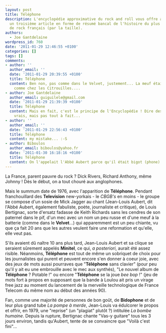 ```yaml
---
layout: post
title: Téléphone
description: L'encyclopédie approximative du rock and roll vous offre aujourd'hui
  un troisième article en forme de résumé bancal de l'histoire du plus grand groupe
  de rock français (par la taille).
authors:
  - Joe Gantdelaine
wordpress_id: 760
date: '2011-01-29 12:46:55 +0100'
categories: []
tags: []
comments:
- author: ''
  author_email: ''
  date: '2011-01-29 20:39:55 +0100'
  title: Téléphone
  content: Ben non, pas comme dans le Velvet, justement... La meuf était à la basse,
    comme chez les Citrouilles....
- author: Joe Gantdelaine
  author_email: guiguilele@gmail.com
  date: '2011-01-29 21:39:39 +0100'
  title: Téléphone
  content: Mais en fait, c'est le principe de l'Encyclopédie ! Dire des trucs presque
    vrais, mais pas tout à fait...
- author: ''
  author_email: ''
  date: '2011-01-29 22:56:43 +0100'
  title: Téléphone
  content: my mistake... :-S
- author: Biboulos
  author_email: biboulos@yahoo.fr
  date: '2011-01-30 16:18:16 +0100'
  title: Téléphone
  content: On l'appelait l'Abbé Aubert parce qu'il était bigot (phone) ?
---
```

La France, parent pauvre du rock ? Dick Rivers, Richard Anthony, même Johnny ! Dès le début, on a tout chouré aux anglophones.

Mais le summum date de 1976, avec l'apparition de __Téléphone__. Pendant franchouillard des __Television__ new-yorkais - le *CBGB's* en moins - le groupe se compose d'un sosie de Mick Jagger au chant (Jean-Louis Aubert, dit l'Abbé Aubert, également fabuliste, poète, journaliste et critique), de Louis Bertignac, sorte d'ersatz fadasse de Keith Richards sans les cendres de son paternel dans le pif, d'un mec avec un nom un peu russe et d'une meuf à la batterie (comme dans le __Velvet__...) qui apparemment est un peu chiante, vu que ça fait 20 ans que les autres veulent faire une reformation et qu'elle, elle veut pas.

S'ils avaient dû naître 10 ans plus tard, Jean-Louis Aubert et sa clique se seraient sûrement appelés __Minitel__, ce qui, *a posteriori*, aurait été assez risible. Néanmoins, __Téléphone__ est tout de même un sobriquet de choix pour les journalistes qui purent et peuvent encore s'en donner à coeur joie, avec des jeux de mots aussi pourraves que "__Téléphone__
 sans clavier" (pour peu qu'il y ait eu une embrouille avec le mec aux synthés), "Le nouvel album de __Téléphone__ ? Potable !" ou encore "__Téléphone__ se la joue *bee bop* !" (jeu de mots fort à propos en supposant que la bande à Loulou ait pris un virage free jazz au moment du lancement de la merveille technologique de France Telecom du même nom au début des années 90).

Fan, comme une majorité de personnes de bon goût, de __Bidophone__ et de leur plus grand tube *La pompe à merde*, Jean-Louis va édulcorer le propos et offrir, en 1979, une "reprise" (un "plagiat" plutôt ?) intitulée *La bombe humaine*. Depuis la rupture, Bertignac chante "Vas-y guitare" tous les 3 jours environ, tandis qu'Aubert, tente de se convaincre que "Voilà c'est fini"...
